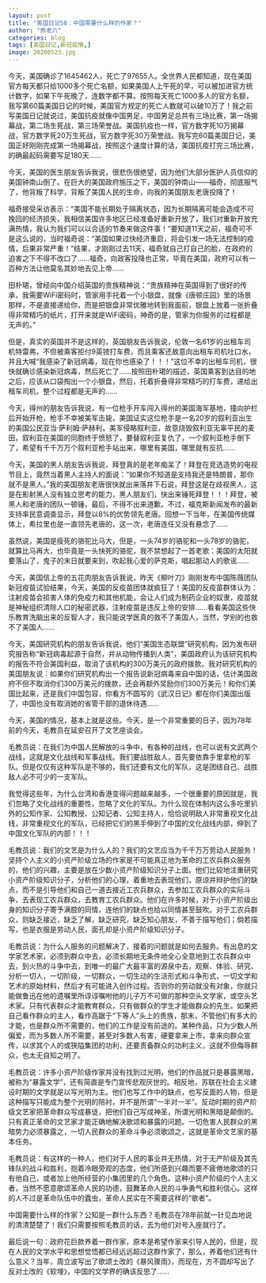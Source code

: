 ```yaml
---
layout: post
title: "美国日记58：中国需要什么样的作家？"
author: "熊老六"
categories: blog
tags: [美国日记,新冠疫情,]
image: 20200523.jpg
---
```

​​​​​​​​今天，美国确诊了1645462人，死亡了97655人。全世界人民都知道，现在美国官方每天都只给1000多个死亡名额，如果美国人上午死的早，可以被加进官方统计数字，如果下午死晚了，连数字都不算。按照每天死亡1000多人的官方名额，我写第60篇美国日记的时候，美国官方规定的死亡人数就可以破10万了！我之前写美国日记就说过，美国抗疫就像中国男足，中国男足总共有三场比赛，第一场揭幕战，第二场生死战，第三场荣誉战。美国抗疫也一样，官方数字死10万揭幕战，官方数字死20万生死战，官方数字死30万荣誉战。我写完60篇美国日记，美国正好刚刚完成第一场揭幕战，按照这个速度计算的话，美国抗疫打完三场比赛，的确最起码需要写足180天……

今天，美国的医生朋友告诉我说，很悲伤很绝望，因为他们大部分医护人员信仰的美国钟南山倒了。在巨大的美国政府施压之下，美国的钟南山——福奇，彻底服气了，他背叛了科学，背叛了美国人民的生命，向我的美国朋友老唐投降了！

福奇接受采访表示：“美国不能长期处于隔离状态，因为长期隔离可能会造成不可挽回的经济损失，我相信美国许多地区已经准备好重新开放了，我们对重新开放充满热情，我认为我们可以以合适的节奏来做这件事！”要知道11天之前，福奇可不是这么说的，当时福奇说：“美国如果过快经济重启，将会引发一场无法控制的疫情，后果非常严重！”结果，才刚刚过去11天，福奇就自己打自己的脸，在政府的迫害之下不得不改口了……福奇，向政客投降也正常，毕竟在美国，政府可以有一百种方法让他莫名其妙地去见上帝……

田朴珺，曾经向中国介绍英国的贵族精神说：“贵族精神在英国得到了很好的传承，我需要WiFi密码时，管家用手托着一个小银盘，就像《唐顿庄园》里的场景那样，不是直接递给你，而是把银盘非常优雅地转到我面前，银盘上放着一张折叠得非常精巧的纸片，打开来就是WiFi密码，神奇的是，管家为你服务的过程都是无声的。”

但是，真实的英国并不是这样的，英国朋友告诉我说，伦敦一名61岁的出租车司机特雷弗，不但被乘客拒付9英镑打车费，而且乘客还故意向出租车司机吐口水，并且大喊“我感染了新冠病毒，现在你也感染了！！！”这位不幸的出租车司机，很快就确诊感染新冠病毒，然后死亡了……按照田朴珺的描述，英国乘客到达目的地之后，应该从口袋掏出一个小银盘，然后，托着折叠得非常精巧的打车费，递给出租车司机，整个过程都是无声的……

今天，得州的朋友告诉我说，有一位枪手开车闯入得州的美国海军基地，撞向护栏后开始开枪，枪手不幸被美军击毙，美国证实这位枪手是一名20岁的叙利亚出生的美国公民亚当·萨利姆·萨赫利。美军侵略叙利亚，故意烧毁叙利亚无辜平民的麦田，叙利亚在美国的同胞终于愤怒了，要替叙利亚复仇了，一个叙利亚枪手倒下了，希望有千千万万个叙利亚枪手站出来，哪里有美国，哪里就有反抗……

今天，美国的黑人朋友告诉我说，拜登真的是老年痴呆了！拜登在竞选造势的电视节目上，竟然当着黑人主持人的面说：“如果你不知道是支持我还是特朗普，那你就不是黑人。”我的美国朋友老唐很快就出来落井下石说，拜登这是在歧视黑人，这是在影射黑人没有独立思考的能力，黑人朋友们，快出来锤死拜登！！！拜登，被黑人和老唐的团队一顿锤，最后，不得不出来道歉。不过，福克斯新闻发布的最新支持率民意调查显示，拜登以8%的优势领先老唐。回想一下当年，在美国传统媒体上，希拉里也是一直领先老唐的，这一次，老唐连任又没有悬念了……

虽然说，美国是瘦死的骆驼比马大，但是，一头74岁的骆驼和一头78岁的骆驼，就算比马再大，也毕竟是一头快死的骆驼，我不禁想起了一首老歌：美国的太阳就要落山了，鬼子的末日就要来到，吹起我心爱的萨克斯，唱起那动人的歌谣……

今天，美国信上帝的五花肉朋友告诉我说，昨天《柳叶刀》刚刚发布中国陈薇团队新冠疫苗试验结果，今天，美国的反疫苗团体就疯狂了！美国的反疫苗群体认为：注射疫苗会损害人体的免疫力和其他机能，会让人们成为制药企业的奴隶，疫苗就是神秘组织清除人口的秘密武器，注射疫苗是违反上帝的安排……看看美国这些快乐教育洗脑出来的反智人才，我只能说学医真的救不了美国人，当然，学别的也救不了美国人……

今天，美国研究机构的朋友告诉我说，他们“美国生态联盟”研究机构，因为发布研究报告称“新冠病毒起源于自然，并从动物传播到人类”，美国政府认为该研究机构的报告不符合美国利益，取消了该机构的300万美元的政府拨款。我对研究机构的美国朋友说：如果你们研究机构出一个报告说新冠病毒来自中国的话，估计美国政府不但不取消你们300万美元的拨款，还会再额外奖励你们300万美元！和你们美国比起来，还是我们中国包容，你看方不圆写的《武汉日记》都在你们美国出版了，中国也没有取消她的省管干部的退休待遇……

今天，美国的情况，基本上就是这些。今天，是一个非常重要的日子，因为78年前的今天，毛教员在延安召开了文艺座谈会。

毛教员说：在我们为中国人民解放的斗争中，有各种的战线，也可以说有文武两个战线，这就是文化战线和军事战线。我们要战胜敌人，首先要依靠手里拿枪的军队。但是仅仅有这种军队是不够的，我们还要有文化的军队，这是团结自己、战胜敌人必不可少的一支军队。

我觉得这些年，为什么台湾和香港变得问题越来越多，一个很重要的原因就是，我们忽略了文化战线的重要性，忽略了文化的军队。为什么现在体制内这么多吃里扒外的公知作家、公知教授、公知记者、公知主持人，恰恰说明敌人非常重视文化战线，非常重视文化的军队，已经把它们的黑手伸到了中国的文化战线内部，伸到了中国文化军队的内部！！！

毛教员说：我们的文艺是为什么人的？我们的文艺应当为千千万万劳动人民服务！坚持个人主义的小资产阶级立场的作家是不可能真正地为革命的工农兵群众服务的，他们的兴趣，主要是放在少数小资产阶级知识分子上面。他们比较地注重研究小资产阶级知识分子，分析他们的心理，着重地去表现他们，原谅并辩护他们的缺点，而不是引导他们和自己一道去接近工农兵群众，去参加工农兵群众的实际斗争，去表现工农兵群众，去教育工农兵群众。他们在许多时候，对于小资产阶级出身的知识分子寄予满腔的同情，连他们的缺点也给以同情甚至鼓吹。对于工农兵群众，则缺乏接近，缺乏了解，缺乏研究，缺乏知心朋友，不善于描写他们；倘若描写，也是衣服是劳动人民，面孔却是小资产阶级知识分子。

毛教员说：为什么人服务的问题解决了，接着的问题就是如何去服务。有出息的文学家艺术家，必须到群众中去，必须长期地无条件地全心全意地到工农兵群众中去，到火热的斗争中去，到唯一的最广大最丰富的源泉中去，观察、体验、研究、分析一切人，一切阶级，一切群众，一切生动的生活形式和斗争形式，一切文学和艺术的原始材料，然后才有可能进入创作过程。否则你的劳动就没有对象，你就只能做鲁迅在他的遗嘱里所谆谆嘱咐他的儿子万不可做的那种空头文学家，或空头艺术家。只有代表群众才能教育群众，只有做群众的学生才能做群众的先生。如果把自己看作群众的主人，看作高踞于“下等人”头上的贵族，那末，不管他们有多大的才能，也是群众所不需要的，他们的工作是没有前途的。某种作品，只为少数人所偏爱，而为多数人所不需要，甚至对多数人有害，硬要拿来上市，拿来向群众宣传，以求其个人的或狭隘集团的功利，还要责备群众的功利主义，这就不但侮辱群众，也太无自知之明了。

毛教员说：许多小资产阶级作家并没有找到过光明，他们的作品就只是暴露黑暗，被称为“暴露文学”，还有简直是专门宣传悲观厌世的。相反地，苏联在社会主义建设时期的文学就是以写光明为主。他们也写工作中的缺点，也写反面的人物，但是这种描写只能成为整个光明的陪衬，并不是所谓“一半对一半”。反动时期的资产阶级文艺家把革命群众写成暴徒，把他们自己写成神圣，所谓光明和黑暗是颠倒的。只有真正革命的文艺家才能正确地解决歌颂和暴露的问题。一切危害人民群众的黑暗势力必须暴露之，一切人民群众的革命斗争必须歌颂之，这就是革命文艺家的基本任务。

毛教员说：有这样的一种人，他们对于人民的事业并无热情，对于无产阶级及其先锋队的战斗和胜利，抱着冷眼旁观的态度，他们所感到兴趣而要不疲倦地歌颂的只有他自己，或者加上他所经营的小集团里的几个角色。这种小资产阶级的个人主义者，当然不愿意歌颂革命人民的功德，鼓舞革命人民的斗争勇气和胜利信心。这样的人不过是革命队伍中的蠹虫，革命人民实在不需要这样的“歌者”。

中国需要什么样的作家？公知是一群什么东西？毛教员在78年前就一针见血地说的清清楚楚了！我们只需要按照毛教员的话，去为他们对号入座就行了。

最后说一句：政府花巨款养着一群作家，原本是希望作家来引导人民的，但是，现在人民的文学水平和思想觉悟都已经远远超过这群作家了，那么，养着他们还有什么意义？当年，周立波写出了歌颂土改的《暴风骤雨》，而现在，方不圆却写出了反对土改的《软埋》，中国的文学界的确该反思了……